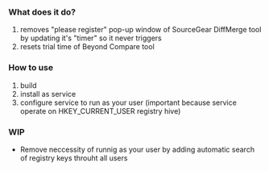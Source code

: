 ### What does it do?
1. removes "please register" pop-up window of SourceGear DiffMerge tool by updating it's "timer" so it never triggers
2. resets trial time of Beyond Compare tool

### How to use
1. build
2. install as service
3. configure service to run as your user (important because service operate on HKEY_CURRENT_USER registry hive)

### WIP
- Remove neccessity of runnig as your user by adding automatic search of registry keys throuht all users